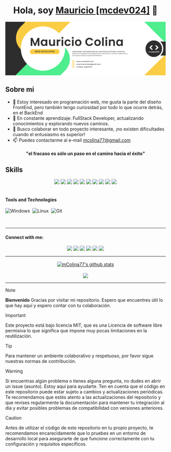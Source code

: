 <div align="center">
<h1 align="center"> Hola, soy <a href="https://github.com/mColina77">Mauricio [mcdev024]</a> 👋 </h1>
</div>
<img src="encabezado_GitHub_001.png" alt="encabezado GitHub">

## Sobre mi
- 👀 Estoy interesado en programación web, me gusta la parte del diseño FrontEnd, pero también tengo curiosidad por todo lo que ocurre detrás, en el BackEnd
- 🌱 En constante aprendizaje: FullStack Developer, actualizando conocimientos y explorando nuevos caminos.
- 💞️ Busco colaborar en todo proyecto interesante, ¡no existen dificultades cuando el entusiasmo es superior!
- 📫 Puedes contactarme al e-mail mcolina77@gmail.com

<h4 align="center" color="yellow">"el fracaso es sólo un paso en el camino hacia el éxito" </h4>

## Skills
<div align="center"; display="flex"; justify-content="space-around"; gap="20px">
<img src="https://camo.githubusercontent.com/55e4079e69ec5d8246620ecff24ed093877ab0f9011e71d8dec0a2c460c886ab/68747470733a2f2f696d672e736869656c64732e696f2f62616467652f507974686f6e2d3337373641423f7374796c653d666f722d7468652d6261646765266c6f676f3d707974686f6e266c6f676f436f6c6f723d7768697465" height="60px"> <img src="https://flat.badgen.net/badge/icon/java?icon=java&label&scale=3&color=red"> <img src="https://img.shields.io/badge/Javascript-grey?style=for-the-badge&logo=javascript" height="60px"> <img src="https://flat.badgen.net/badge/color/CSS/cyan?label=&scale=3"> <img src="https://flat.badgen.net/badge/color/HTML/yellow?label=&scale=3"> <img src="https://flat.badgen.net/badge/icon/github?icon=github&label&scale=3"> <img src="https://flat.badgen.net/badge/icon/visualstudio?icon=visualstudio&label&scale=3"> <img src="https://flat.badgen.net/badge/icon/git?icon=git&label&scale=3&color=orange"> <img src="https://flat.badgen.net/badge/icon/npm?icon=npm&label&scale=3"> <img src="https://img.shields.io/badge/MySQL-4198E4?style=for-the-badge&logo=mysql&logoColor=white" height="60px">
</div>


<br>

#### Tools and Technologies
![Windows](https://img.shields.io/badge/Windows-4198E4?style=for-the-badge&logo=windows&logoColor=black)&nbsp;
![Linux](https://img.shields.io/badge/Linux-FCC624?style=for-the-badge&logo=linux&logoColor=black)&nbsp;
![Git](https://img.shields.io/badge/GIT-E44C30?style=for-the-badge&logo=git&logoColor=white)&nbsp;


<br>
<hr>

#### Connect with me:
<p align = "center">
<img src ="https://img.shields.io/badge/website-%23.svg?&style=for-the-badge&logo=www&logoColor=white%22&color=black">
<img src="https://img.shields.io/badge/twitter-%231DA1F2.svg?&style=for-the-badge&logo=twitter&logoColor=white&color=black" />
<img src="https://img.shields.io/badge/linkedin-%2312100E.svg?&style=for-the-badge&logo=linkedin&logoColor=white&color=black" />
<img src="https://img.shields.io/badge/facebook-%2312100E.svg?&style=for-the-badge&logo=facebook&logoColor=white&color=black" />
<img src="https://img.shields.io/badge/instagram-%2312100E.svg?&style=for-the-badge&logo=instagram&logoColor=white&color=black" />
<img src="https://img.shields.io/badge/youtube-%2312100E.svg?&style=for-the-badge&logo=youtube&logoColor=white&color=black" />
</p>

<hr>

<div align="center">
  <a href="https://github.com/mColina77/github-readme-stats"><img align="center" src="https://github-readme-stats.vercel.app/api?username=mColina77&show_icons=true&include_all_commits=true&theme=buefy&hide_border=true" alt="mColina77's github stats" /></a> 
</div>
<br>
<div align="center">
  <a href="https://github.com/mColina77/github-readme-stats"><img align="center" src="https://github-readme-stats.vercel.app/api/top-langs/?username=mColina77&layout=compact&theme=buefy&hide_border=true" /></a> 
</div>

<hr>

> [!NOTE]
> **Bienvenido**
> Gracias por visitar mi repositorio. Espero que encuentres útil lo que hay aquí y espero contar con tu colaboración.

> [!IMPORTANT]
> Este proyecto está bajo licencia MIT, que es una Licencia de software libre permisiva lo que significa que impone muy pocas limitaciones en la reutilización.

> [!TIP]
> Para mantener un ambiente colaborativo y respetuoso, por favor sigue nuestras normas de contribución.

> [!WARNING]
> Si encuentras algún problema o tienes alguna pregunta, no dudes en abrir un issue (asunto). Estoy aquí para ayudarte. Ten en cuenta que el código en este repositorio puede estar sujeto a cambios y actualizaciones periódicas. Te recomendamos que estés atento a las actualizaciones del repositorio y que revises regularmente la documentación para mantener tu integración al día y evitar posibles problemas de compatibilidad con versiones anteriores.

> [!CAUTION]
> Antes de utilizar el código de este repositorio en tu propio proyecto, te recomendamos encarecidamente que lo pruebes en un entorno de desarrollo local para asegurarte de que funcione correctamente con tu configuración y requisitos específicos.

<!---
mColina77/mColina77 is a ✨ special ✨ repository because its `README.md` (this file) appears on your GitHub profile.
You can click the Preview link to take a look at your changes.
--->
